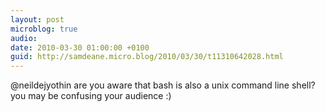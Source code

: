 ```yaml
---
layout: post
microblog: true
audio: 
date: 2010-03-30 01:00:00 +0100
guid: http://samdeane.micro.blog/2010/03/30/t11310642028.html
---
```

@neildejyothin are you aware that bash is also a unix command line shell? you may be confusing your audience :)
